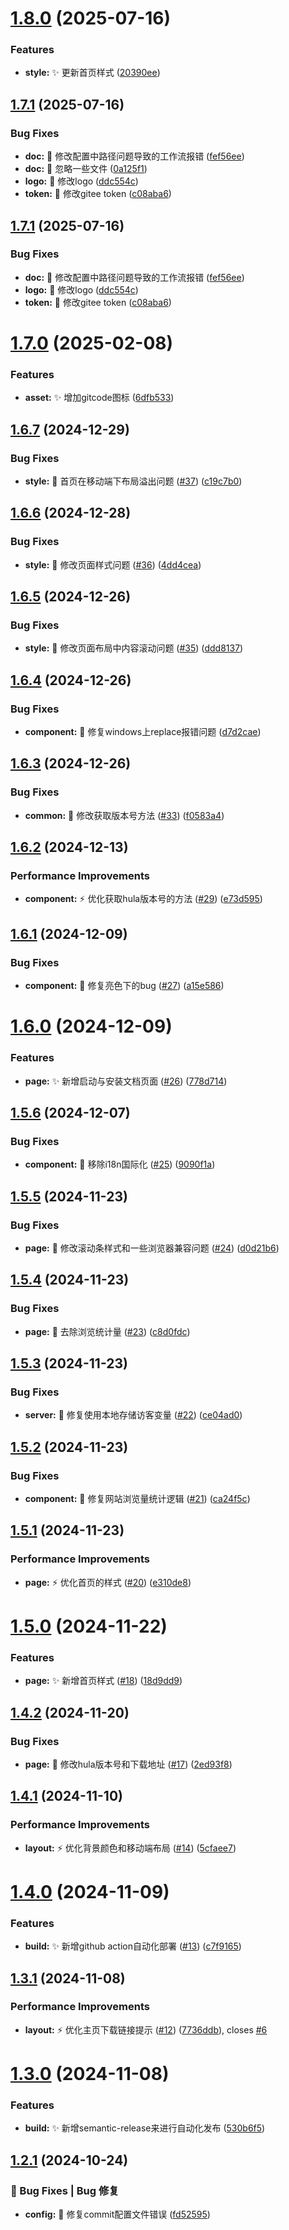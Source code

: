 # [1.8.0](https://github.com/HuLaSpark/HuLa-Nuxt/compare/v1.7.1...v1.8.0) (2025-07-16)


### Features

* **style:** :sparkles: 更新首页样式 ([20390ee](https://github.com/HuLaSpark/HuLa-Nuxt/commit/20390eed91b15517e1ad8f5c8690bacd745798da))

## [1.7.1](https://github.com/HuLaSpark/HuLa-Nuxt/compare/v1.7.0...v1.7.1) (2025-07-16)


### Bug Fixes

* **doc:** :bug: 修改配置中路径问题导致的工作流报错 ([fef56ee](https://github.com/HuLaSpark/HuLa-Nuxt/commit/fef56eec2d1954f1ed2fcd796f6cfc8ae4c0ed53))
* **doc:** :bug: 忽略一些文件 ([0a125f1](https://github.com/HuLaSpark/HuLa-Nuxt/commit/0a125f12b9a4fb25c1d0a71943464859fa920a8e))
* **logo:** :bug: 修改logo ([ddc554c](https://github.com/HuLaSpark/HuLa-Nuxt/commit/ddc554cdc2bf33a82ea0b96e71ee6993f0f38b55))
* **token:** :bug: 修改gitee token ([c08aba6](https://github.com/HuLaSpark/HuLa-Nuxt/commit/c08aba68581d9ade1a1d0d6f80a564641f99aca4))

## [1.7.1](https://github.com/HuLaSpark/HuLa-Nuxt/compare/v1.7.0...v1.7.1) (2025-07-16)


### Bug Fixes

* **doc:** :bug: 修改配置中路径问题导致的工作流报错 ([fef56ee](https://github.com/HuLaSpark/HuLa-Nuxt/commit/fef56eec2d1954f1ed2fcd796f6cfc8ae4c0ed53))
* **logo:** :bug: 修改logo ([ddc554c](https://github.com/HuLaSpark/HuLa-Nuxt/commit/ddc554cdc2bf33a82ea0b96e71ee6993f0f38b55))
* **token:** :bug: 修改gitee token ([c08aba6](https://github.com/HuLaSpark/HuLa-Nuxt/commit/c08aba68581d9ade1a1d0d6f80a564641f99aca4))

# [1.7.0](https://github.com/HuLaSpark/HuLa-Nuxt/compare/v1.6.8...v1.7.0) (2025-02-08)


### Features

* **asset:** :sparkles: 增加gitcode图标 ([6dfb533](https://github.com/HuLaSpark/HuLa-Nuxt/commit/6dfb5337bf778156ae705636c8931a63eb66820d))

## [1.6.7](https://github.com/HuLaSpark/HuLa-Nuxt/compare/v1.6.6...v1.6.7) (2024-12-29)


### Bug Fixes

* **style:** 🐛 首页在移动端下布局溢出问题  ([#37](https://github.com/HuLaSpark/HuLa-Nuxt/issues/37)) ([c19c7b0](https://github.com/HuLaSpark/HuLa-Nuxt/commit/c19c7b0bacc596b589a0d387792df064092275c3))

## [1.6.6](https://github.com/HuLaSpark/HuLa-Nuxt/compare/v1.6.5...v1.6.6) (2024-12-28)


### Bug Fixes

* **style:** 🐛 修改页面样式问题 ([#36](https://github.com/HuLaSpark/HuLa-Nuxt/issues/36)) ([4dd4cea](https://github.com/HuLaSpark/HuLa-Nuxt/commit/4dd4cea78e0fa08241ec166628b9a0eae9a4a46b))

## [1.6.5](https://github.com/HuLaSpark/HuLa-Nuxt/compare/v1.6.4...v1.6.5) (2024-12-26)


### Bug Fixes

* **style:** :bug: 修改页面布局中内容滚动问题 ([#35](https://github.com/HuLaSpark/HuLa-Nuxt/issues/35)) ([ddd8137](https://github.com/HuLaSpark/HuLa-Nuxt/commit/ddd8137da83803859ecdf775eaae85aecb04e2f4))

## [1.6.4](https://github.com/HuLaSpark/HuLa-Nuxt/compare/v1.6.3...v1.6.4) (2024-12-26)


### Bug Fixes

* **component:** :bug: 修复windows上replace报错问题 ([d7d2cae](https://github.com/HuLaSpark/HuLa-Nuxt/commit/d7d2cae66fb6c139b833b8fdcbe1327908256180))

## [1.6.3](https://github.com/HuLaSpark/HuLa-Nuxt/compare/v1.6.2...v1.6.3) (2024-12-26)


### Bug Fixes

* **common:** :bug: 修改获取版本号方法 ([#33](https://github.com/HuLaSpark/HuLa-Nuxt/issues/33)) ([f0583a4](https://github.com/HuLaSpark/HuLa-Nuxt/commit/f0583a4b361f49991e4fe76dd58846bc90c1301c))

## [1.6.2](https://github.com/HuLaSpark/HuLa-Nuxt/compare/v1.6.1...v1.6.2) (2024-12-13)


### Performance Improvements

* **component:** :zap: 优化获取hula版本号的方法 ([#29](https://github.com/HuLaSpark/HuLa-Nuxt/issues/29)) ([e73d595](https://github.com/HuLaSpark/HuLa-Nuxt/commit/e73d5955f3f39d822bb21234aa3a2a744faa64b1))

## [1.6.1](https://github.com/HuLaSpark/HuLa-Nuxt/compare/v1.6.0...v1.6.1) (2024-12-09)


### Bug Fixes

* **component:** :bug: 修复亮色下的bug ([#27](https://github.com/HuLaSpark/HuLa-Nuxt/issues/27)) ([a15e586](https://github.com/HuLaSpark/HuLa-Nuxt/commit/a15e58631780d04d7151ba2d770820b39c50fd08))

# [1.6.0](https://github.com/HuLaSpark/HuLa-Nuxt/compare/v1.5.6...v1.6.0) (2024-12-09)


### Features

* **page:** :sparkles: 新增启动与安装文档页面 ([#26](https://github.com/HuLaSpark/HuLa-Nuxt/issues/26)) ([778d714](https://github.com/HuLaSpark/HuLa-Nuxt/commit/778d71486e801bf6f0fe9869ac467bcf701bbf34))

## [1.5.6](https://github.com/HuLaSpark/HuLa-Nuxt/compare/v1.5.5...v1.5.6) (2024-12-07)


### Bug Fixes

* **component:** :bug: 移除i18n国际化 ([#25](https://github.com/HuLaSpark/HuLa-Nuxt/issues/25)) ([9090f1a](https://github.com/HuLaSpark/HuLa-Nuxt/commit/9090f1a5802a0dc69240b6685a965e3b5ddd6183))

## [1.5.5](https://github.com/HuLaSpark/HuLa-Nuxt/compare/v1.5.4...v1.5.5) (2024-11-23)


### Bug Fixes

* **page:** :bug: 修改滚动条样式和一些浏览器兼容问题 ([#24](https://github.com/HuLaSpark/HuLa-Nuxt/issues/24)) ([d0d21b6](https://github.com/HuLaSpark/HuLa-Nuxt/commit/d0d21b6a68e0d2201778162740535b7add2751b9))

## [1.5.4](https://github.com/HuLaSpark/HuLa-Nuxt/compare/v1.5.3...v1.5.4) (2024-11-23)


### Bug Fixes

* **page:** :bug: 去除浏览统计量 ([#23](https://github.com/HuLaSpark/HuLa-Nuxt/issues/23)) ([c8d0fdc](https://github.com/HuLaSpark/HuLa-Nuxt/commit/c8d0fdc0e7989ee38a43646637f151cb8a1bee2a))

## [1.5.3](https://github.com/HuLaSpark/HuLa-Nuxt/compare/v1.5.2...v1.5.3) (2024-11-23)


### Bug Fixes

* **server:** :bug: 修复使用本地存储访客变量 ([#22](https://github.com/HuLaSpark/HuLa-Nuxt/issues/22)) ([ce04ad0](https://github.com/HuLaSpark/HuLa-Nuxt/commit/ce04ad0277429aec2566f9fe1b310dac7d4474b7))

## [1.5.2](https://github.com/HuLaSpark/HuLa-Nuxt/compare/v1.5.1...v1.5.2) (2024-11-23)


### Bug Fixes

* **component:** :bug: 修复网站浏览量统计逻辑 ([#21](https://github.com/HuLaSpark/HuLa-Nuxt/issues/21)) ([ca24f5c](https://github.com/HuLaSpark/HuLa-Nuxt/commit/ca24f5c5cf2eb5febb6f5dea927daaae06e72924))

## [1.5.1](https://github.com/HuLaSpark/HuLa-Nuxt/compare/v1.5.0...v1.5.1) (2024-11-23)


### Performance Improvements

* **page:** :zap: 优化首页的样式 ([#20](https://github.com/HuLaSpark/HuLa-Nuxt/issues/20)) ([e310de8](https://github.com/HuLaSpark/HuLa-Nuxt/commit/e310de887465f8923689bc746b78cf85564357a3))

# [1.5.0](https://github.com/HuLaSpark/HuLa-Nuxt/compare/v1.4.2...v1.5.0) (2024-11-22)


### Features

* **page:** :sparkles: 新增首页样式 ([#18](https://github.com/HuLaSpark/HuLa-Nuxt/issues/18)) ([18d9dd9](https://github.com/HuLaSpark/HuLa-Nuxt/commit/18d9dd9db26fffd4344f88d9900f0162b2a29c60))

## [1.4.2](https://github.com/HuLaSpark/HuLa-Nuxt/compare/v1.4.1...v1.4.2) (2024-11-20)


### Bug Fixes

* **page:** :bug: 修改hula版本号和下载地址 ([#17](https://github.com/HuLaSpark/HuLa-Nuxt/issues/17)) ([2ed93f8](https://github.com/HuLaSpark/HuLa-Nuxt/commit/2ed93f80d7a1061e00ce3f4debe022d0fec3884d))

## [1.4.1](https://github.com/HuLaSpark/HuLa-Nuxt/compare/v1.4.0...v1.4.1) (2024-11-10)


### Performance Improvements

* **layout:** :zap: 优化背景颜色和移动端布局 ([#14](https://github.com/HuLaSpark/HuLa-Nuxt/issues/14)) ([5cfaee7](https://github.com/HuLaSpark/HuLa-Nuxt/commit/5cfaee799b3082cbd18862dc9136f084a1dacfb9))

# [1.4.0](https://github.com/HuLaSpark/HuLa-Nuxt/compare/v1.3.1...v1.4.0) (2024-11-09)


### Features

* **build:** :sparkles: 新增github action自动化部署 ([#13](https://github.com/HuLaSpark/HuLa-Nuxt/issues/13)) ([c7f9165](https://github.com/HuLaSpark/HuLa-Nuxt/commit/c7f916541f2d3c2c607ec6fca8dc52702c28be80))

## [1.3.1](https://github.com/HuLaSpark/HuLa-Nuxt/compare/v1.3.0...v1.3.1) (2024-11-08)

### Performance Improvements

- **layout:** :zap: 优化主页下载链接提示 ([#12](https://github.com/HuLaSpark/HuLa-Nuxt/issues/12)) ([7736ddb](https://github.com/HuLaSpark/HuLa-Nuxt/commit/7736ddbe0ed95082a1301f6c9dc3ba1842033333)), closes [#6](https://github.com/HuLaSpark/HuLa-Nuxt/issues/6)

# [1.3.0](https://github.com/HuLaSpark/HuLa-Nuxt/compare/v1.2.1...v1.3.0) (2024-11-08)

### Features

- **build:** :sparkles: 新增semantic-release来进行自动化发布 ([530b6f5](https://github.com/HuLaSpark/HuLa-Nuxt/commit/530b6f5e43ec788a58227f4d9aacb809837f8653))

## [1.2.1](https://gitee.com/HuLaSpark/HuLa-Nuxt/compare/v1.2.0...v1.2.1) (2024-10-24)

### 🐛 Bug Fixes | Bug 修复

- **config:** :bug: 修复commit配置文件错误 ([fd52595](https://gitee.com/HuLaSpark/HuLa-Nuxt/commit/fd52595dd6cbc9b9a9b4a50dcac84f7be45fe72e))

